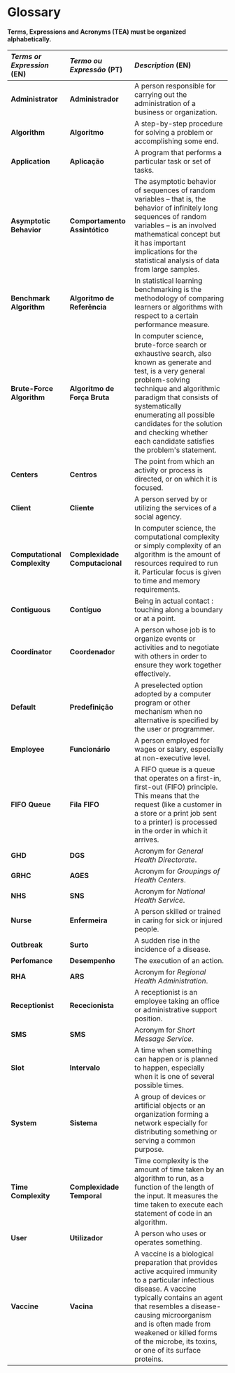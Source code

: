# Glossary

**Terms, Expressions and Acronyms (TEA) must be organized alphabetically.**

| **_Terms or Expression_** (EN)  | **_Termo ou Expressão_** (PT) | **_Description_** (EN)                                           |                                       
|:------------------------|:-----------------|:--------------------------------------------|
| **Administrator** | **Administrador** | A person responsible for carrying out the administration of a business or organization. |
| **Algorithm** | **Algoritmo** | A step-by-step procedure for solving a problem or accomplishing some end. |
| **Application** | **Aplicação** | A program that performs a particular task or set of tasks. |
| **Asymptotic Behavior** | **Comportamento Assintótico** | The asymptotic behavior of sequences of random variables – that is, the behavior of infinitely long sequences of random variables – is an involved mathematical concept but it has important implications for the statistical analysis of data from large samples. |
| **Benchmark Algorithm** | **Algoritmo de Referência** | In statistical learning benchmarking is the methodology of comparing learners or algorithms with respect to a certain performance measure. |
| **Brute-Force Algorithm** | **Algoritmo de Força Bruta** | In computer science, brute-force search or exhaustive search, also known as generate and test, is a very general problem-solving technique and algorithmic paradigm that consists of systematically enumerating all possible candidates for the solution and checking whether each candidate satisfies the problem's statement. |
| **Centers** | **Centros** | The point from which an activity or process is directed, or on which it is focused. |
| **Client** | **Cliente** | A person served by or utilizing the services of a social agency. |
| **Computational Complexity** | **Complexidade Computacional** | In computer science, the computational complexity or simply complexity of an algorithm is the amount of resources required to run it. Particular focus is given to time and memory requirements.|
| **Contiguous** | **Contíguo** | Being in actual contact : touching along a boundary or at a point. |
| **Coordinator** | **Coordenador** | A person whose job is to organize events or activities and to negotiate with others in order to ensure they work together effectively. |
| **Default** | **Predefinição** | A preselected option adopted by a computer program or other mechanism when no alternative is specified by the user or programmer. |
| **Employee** | **Funcionário** | A person employed for wages or salary, especially at non-executive level. |
| **FIFO Queue** | **Fila FIFO** | A FIFO queue is a queue that operates on a first-in, first-out (FIFO) principle. This means that the request (like a customer in a store or a print job sent to a printer) is processed in the order in which it arrives. |
| **GHD** | **DGS** | Acronym for _General Health Directorate_.|
| **GRHC** | **AGES** | Acronym for _Groupings of Health Centers_.|
| **NHS** | **SNS** | Acronym for _National Health Service_.|
| **Nurse** | **Enfermeira** | A person skilled or trained in caring for sick or injured people. |
| **Outbreak** | **Surto** | A sudden rise in the incidence of a disease. |
| **Perfomance** | **Desempenho** | The execution of an action. |
| **RHA** | **ARS** | Acronym for _Regional Health Administration_.|
| **Receptionist** | **Rececionista** | A receptionist is an employee taking an office or administrative support position.|
| **SMS** | **SMS** | Acronym for _Short Message Service_. |
| **Slot** | **Intervalo** | A time when something can happen or is planned to happen, especially when it is one of several possible times.|
| **System** | **Sistema** | A group of devices or artificial objects or an organization forming a network especially for distributing something or serving a common purpose. |
| **Time Complexity** | **Complexidade Temporal** | Time complexity is the amount of time taken by an algorithm to run, as a function of the length of the input. It measures the time taken to execute each statement of code in an algorithm.|
| **User** | **Utilizador** | A person who uses or operates something. |
| **Vaccine** | **Vacina** | A vaccine is a biological preparation that provides active acquired immunity to a particular infectious disease. A vaccine typically contains an agent that resembles a disease-causing microorganism and is often made from weakened or killed forms of the microbe, its toxins, or one of its surface proteins.|

